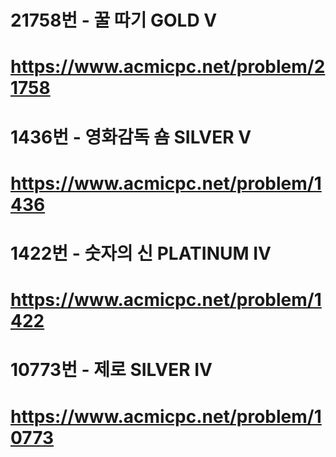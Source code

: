 # 21758번 - 꿀 따기 GOLD V
# https://www.acmicpc.net/problem/21758

# 1436번 - 영화감독 숌 SILVER V
# https://www.acmicpc.net/problem/1436

# 1422번 - 숫자의 신 PLATINUM IV
# https://www.acmicpc.net/problem/1422

# 10773번 - 제로 SILVER IV
# https://www.acmicpc.net/problem/10773
